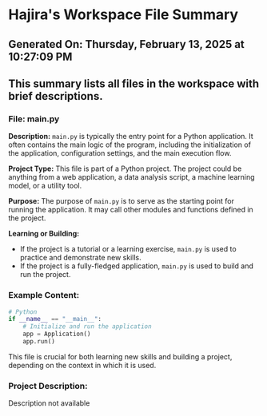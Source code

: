 # Hajira's Workspace File Summary
## Generated On: Thursday, February 13, 2025 at 10:27:09 PM
This summary lists all files in the workspace with brief descriptions.
---
### File: main.py

**Description:**
`main.py` is typically the entry point for a Python application. It often contains the main logic of the program, including the initialization of the application, configuration settings, and the main execution flow.

**Project Type:**
This file is part of a Python project. The project could be anything from a web application, a data analysis script, a machine learning model, or a utility tool.

**Purpose:**
The purpose of `main.py` is to serve as the starting point for running the application. It may call other modules and functions defined in the project.

**Learning or Building:**
- If the project is a tutorial or a learning exercise, `main.py` is used to practice and demonstrate new skills.
- If the project is a fully-fledged application, `main.py` is used to build and run the project.

### Example Content:
```python
# Python
if __name__ == "__main__":
    # Initialize and run the application
    app = Application()
    app.run()
```

This file is crucial for both learning new skills and building a project, depending on the context in which it is used. 
### Project Description:
 Description not available
